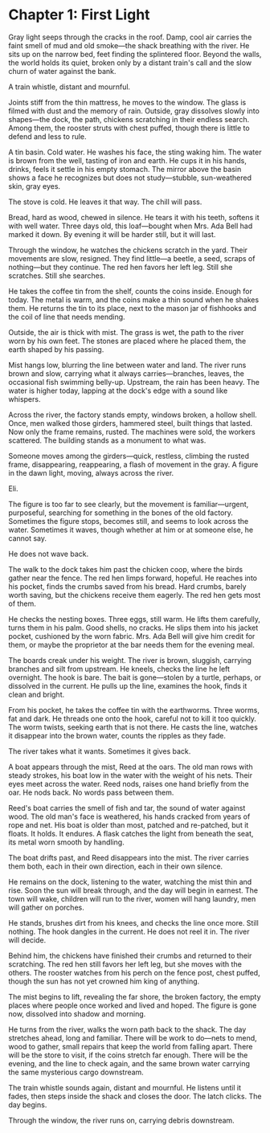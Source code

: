 # Chapter 1: First Light

Gray light seeps through the cracks in the roof. Damp, cool air carries the faint smell of mud and old smoke—the shack breathing with the river. He sits up on the narrow bed, feet finding the splintered floor. Beyond the walls, the world holds its quiet, broken only by a distant train's call and the slow churn of water against the bank.

A train whistle, distant and mournful.

Joints stiff from the thin mattress, he moves to the window. The glass is filmed with dust and the memory of rain. Outside, gray dissolves slowly into shapes—the dock, the path, chickens scratching in their endless search. Among them, the rooster struts with chest puffed, though there is little to defend and less to rule.

A tin basin. Cold water. He washes his face, the sting waking him. The water is brown from the well, tasting of iron and earth. He cups it in his hands, drinks, feels it settle in his empty stomach. The mirror above the basin shows a face he recognizes but does not study—stubble, sun-weathered skin, gray eyes.

The stove is cold. He leaves it that way. The chill will pass.

Bread, hard as wood, chewed in silence. He tears it with his teeth, softens it with well water. Three days old, this loaf—bought when Mrs. Ada Bell had marked it down. By evening it will be harder still, but it will last.

Through the window, he watches the chickens scratch in the yard. Their movements are slow, resigned. They find little—a beetle, a seed, scraps of nothing—but they continue. The red hen favors her left leg. Still she scratches. Still she searches.

He takes the coffee tin from the shelf, counts the coins inside. Enough for today. The metal is warm, and the coins make a thin sound when he shakes them. He returns the tin to its place, next to the mason jar of fishhooks and the coil of line that needs mending.

Outside, the air is thick with mist. The grass is wet, the path to the river worn by his own feet. The stones are placed where he placed them, the earth shaped by his passing.

Mist hangs low, blurring the line between water and land. The river runs brown and slow, carrying what it always carries—branches, leaves, the occasional fish swimming belly-up. Upstream, the rain has been heavy. The water is higher today, lapping at the dock's edge with a sound like whispers.

Across the river, the factory stands empty, windows broken, a hollow shell. Once, men walked those girders, hammered steel, built things that lasted. Now only the frame remains, rusted. The machines were sold, the workers scattered. The building stands as a monument to what was.

Someone moves among the girders—quick, restless, climbing the rusted frame, disappearing, reappearing, a flash of movement in the gray. A figure in the dawn light, moving, always across the river.

Eli.

The figure is too far to see clearly, but the movement is familiar—urgent, purposeful, searching for something in the bones of the old factory. Sometimes the figure stops, becomes still, and seems to look across the water. Sometimes it waves, though whether at him or at someone else, he cannot say.

He does not wave back. 

The walk to the dock takes him past the chicken coop, where the birds gather near the fence. The red hen limps forward, hopeful. He reaches into his pocket, finds the crumbs saved from his bread. Hard crumbs, barely worth saving, but the chickens receive them eagerly. The red hen gets most of them.

He checks the nesting boxes. Three eggs, still warm. He lifts them carefully, turns them in his palm. Good shells, no cracks. He slips them into his jacket pocket, cushioned by the worn fabric. Mrs. Ada Bell will give him credit for them, or maybe the proprietor at the bar needs them for the evening meal.

The boards creak under his weight. The river is brown, sluggish, carrying branches and silt from upstream. He kneels, checks the line he left overnight. The hook is bare. The bait is gone—stolen by a turtle, perhaps, or dissolved in the current. He pulls up the line, examines the hook, finds it clean and bright.

From his pocket, he takes the coffee tin with the earthworms. Three worms, fat and dark. He threads one onto the hook, careful not to kill it too quickly. The worm twists, seeking earth that is not there. He casts the line, watches it disappear into the brown water, counts the ripples as they fade.

The river takes what it wants. Sometimes it gives back.

A boat appears through the mist, Reed at the oars. The old man rows with steady strokes, his boat low in the water with the weight of his nets. Their eyes meet across the water. Reed nods, raises one hand briefly from the oar. He nods back. No words pass between them.

Reed's boat carries the smell of fish and tar, the sound of water against wood. The old man's face is weathered, his hands cracked from years of rope and net. His boat is older than most, patched and re-patched, but it floats. It holds. It endures. A flask catches the light from beneath the seat, its metal worn smooth by handling.

The boat drifts past, and Reed disappears into the mist. The river carries them both, each in their own direction, each in their own silence.

He remains on the dock, listening to the water, watching the mist thin and rise. Soon the sun will break through, and the day will begin in earnest. The town will wake, children will run to the river, women will hang laundry, men will gather on porches.

He stands, brushes dirt from his knees, and checks the line once more. Still nothing. The hook dangles in the current. He does not reel it in. The river will decide.

Behind him, the chickens have finished their crumbs and returned to their scratching. The red hen still favors her left leg, but she moves with the others. The rooster watches from his perch on the fence post, chest puffed, though the sun has not yet crowned him king of anything.

The mist begins to lift, revealing the far shore, the broken factory, the empty places where people once worked and lived and hoped. The figure is gone now, dissolved into shadow and morning.

He turns from the river, walks the worn path back to the shack. The day stretches ahead, long and familiar. There will be work to do—nets to mend, wood to gather, small repairs that keep the world from falling apart. There will be the store to visit, if the coins stretch far enough. There will be the evening, and the line to check again, and the same brown water carrying the same mysterious cargo downstream.

The train whistle sounds again, distant and mournful. He listens until it fades, then steps inside the shack and closes the door. The latch clicks. The day begins.

Through the window, the river runs on, carrying debris downstream. 